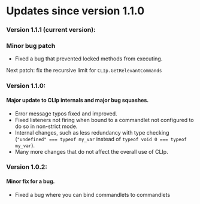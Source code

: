 # Updates since version 1.1.0

### Version 1.1.1 (current version):
### Minor bug patch
- Fixed a bug that prevented locked methods from executing.

Next patch: fix the recursive limit for `CLIp.GetRelevantCommands`
### Version 1.1.0:

#### Major update to CLIp internals and major bug squashes. 
- Error message typos fixed and improved.
- Fixed listeners not firing when bound to a commandlet not configured to do so in non-strict mode.
- Internal changes, such as less redundancy with type checking (`"undefined" === typeof my_var` instead of `typeof void 0 === typeof my_var`).
- Many more changes that do not affect the overall use of CLIp.

### Version 1.0.2:

#### Minor fix for a bug.
- Fixed a bug where you can bind commandlets to commandlets
